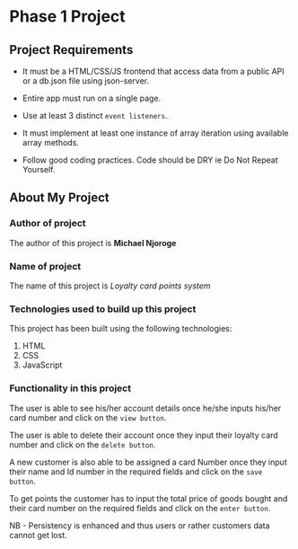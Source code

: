 # Phase 1 Project

## Project Requirements
- It must be a HTML/CSS/JS frontend that access data from a public API or a db.json file using json-server.

- Entire app must run on a single page.

- Use at least 3 distinct `event listeners`.

- It must implement at least one instance of array iteration using available array methods.

- Follow good coding practices. Code should be DRY ie Do Not Repeat Yourself.

## About My Project
### Author of project 
The author of this project is **Michael Njoroge**

### Name of project
The name of this project is *Loyalty card points system*

### Technologies used to build up this project
This project has been built using the following technologies:
1. HTML
2. CSS
3. JavaScript

### Functionality in this project
The user is able to see his/her account details once he/she inputs his/her card number and click on the `view button`.

The user is able to delete their account once they input their loyalty card number and click on the `delete button`.

A new customer is also able to be assigned a card Number once they input their name and Id number in the required fields and click on the `save button`.

To get points the customer has to input the total price of goods bought and their card number on the required fields and click on the `enter button`.

NB - Persistency is enhanced and thus users or rather customers data cannot get lost.
